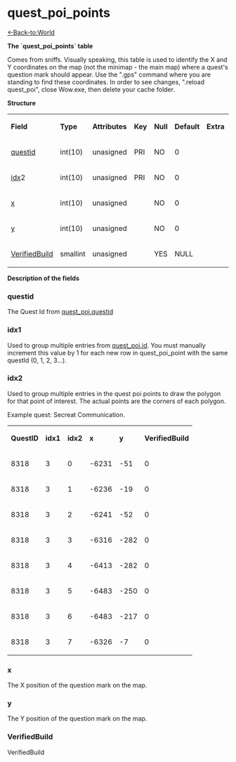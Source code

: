 # quest\_poi\_points

[<-Back-to:World](database-world.md)

**The \`quest\_poi\_points\` table**

Comes from sniffs. Visually speaking, this table is used to identify the X and Y coordinates on the map (not the minimap - the main map) where a quest's question mark should appear. Use the ".gps" command where you are standing to find these coordinates. In order to see changes, ".reload quest\_poi", close Wow.exe, then delete your cache folder.

**Structure**

<table>
<tbody>
<tr class="even">
<td><p><strong>Field</strong></p></td>
<td><p><strong>Type</strong></p></td>
<td><p><strong>Attributes</strong></p></td>
<td><p><strong>Key</strong></p></td>
<td><p><strong>Null</strong></p></td>
<td><p><strong>Default</strong></p></td>
<td><p><strong>Extra</strong></p></td>
<td><p><strong>Comment</strong></p></td>
</tr>
<tr class="even">
<td><p><a href="#quest_poi_points-questid">questid</a></p></td>
<td><p>int(10)</p></td>
<td><p>unasigned</p></td>
<td><p>PRI</p></td>
<td><p>NO</p></td>
<td><p>0</p></td>
<td><p></p></td>
<td><p></p></td>
</tr>
<tr class="even">
<td><p><a href="#quest_poi_points-idx">idx</a>2</p></td>
<td><p>int(10)</p></td>
<td><p>unasigned</p></td>
<td><p>PRI</p></td>
<td><p>NO</p></td>
<td><p>0</p></td>
<td><p></p></td>
<td><p></p></td>
</tr>
<tr class="even">
<td><p><a href="#quest_poi_points-x">x</a></p></td>
<td><p>int(10)</p></td>
<td><p>unasigned</p></td>
<td><p></p></td>
<td><p>NO</p></td>
<td><p>0</p></td>
<td><p></p></td>
<td><p></p></td>
</tr>
<tr class="even">
<td><p><a href="#quest_poi_points-y">y</a></p></td>
<td><p>int(10)</p></td>
<td><p>unasigned</p></td>
<td><p></p></td>
<td><p>NO</p></td>
<td><p>0</p></td>
<td><p></p></td>
<td><p></p></td>
</tr>
<tr class="even">
<td><p><a href="#VerifiedBuild">VerifiedBuild</a></p></td>
<td><p>smallint</p></td>
<td><p>unasigned</p></td>
<td><p></p></td>
<td><p>YES</p></td>
<td><p>NULL</p></td>
<td><p></p></td>
<td><p></p></td>
</tr>
</tbody>
</table>

**Description of the fields**

### questid

The Quest Id from [quest\_poi.questid](http://www.azerothcore.org/wiki/quest_poi#questid)

### idx1

Used to group multiple entries from [quest\_poi.id](http://www.azerothcore.org/wiki/quest_poi#id). You must manually increment this value by 1 for each new row in quest\_poi\_point with the same questId (0, 1, 2, 3...).

### idx2

Used to group multiple entries in the quest poi points to draw the polygon for that point of interest. The actual points are the corners of each polygon.

Example quest: Secreat Communication.

<table>
<tbody>
<tr class="even">
<td><p><strong>QuestID</strong></p></td>
<td><p><strong>idx1</strong></p></td>
<td><p><strong>idx2</strong></p></td>
<td><p><strong>x</strong></p></td>
<td><p><strong>y</strong></p></td>
<td><p><strong>VerifiedBuild</strong></p></td>
</tr>
<tr class="even">
<td><p>8318</p></td>
<td><p>3</p></td>
<td><p>0</p></td>
<td><p>-6231</p></td>
<td><p>-51</p></td>
<td><p>0</p></td>
</tr>
<tr class="even">
<td><p>8318</p></td>
<td><p>3</p></td>
<td><p>1</p></td>
<td><p>-6236</p></td>
<td><p>-19</p></td>
<td><p>0</p></td>
</tr>
<tr class="even">
<td><p>8318</p></td>
<td><p>3</p></td>
<td><p>2</p></td>
<td><p>-6241</p></td>
<td><p>-52</p></td>
<td><p>0</p></td>
</tr>
<tr class="even">
<td><p>8318</p></td>
<td><p>3</p></td>
<td><p>3</p></td>
<td><p>-6316</p></td>
<td><p>-282</p></td>
<td><p>0</p></td>
</tr>
<tr class="even">
<td><p>8318</p></td>
<td><p>3</p></td>
<td><p>4</p></td>
<td><p>-6413</p></td>
<td><p>-282</p></td>
<td><p>0</p></td>
</tr>
<tr class="even">
<td><p>8318</p></td>
<td><p>3</p></td>
<td><p>5</p></td>
<td><p>-6483</p></td>
<td><p>-250</p></td>
<td><p>0</p></td>
</tr>
<tr class="even">
<td><p>8318</p></td>
<td><p>3</p></td>
<td><p>6</p></td>
<td><p>-6483</p></td>
<td><p>-217</p></td>
<td><p>0</p></td>
</tr>
<tr class="even">
<td><p>8318</p></td>
<td><p>3</p></td>
<td><p>7</p></td>
<td><p>-6326</p></td>
<td><p>-7</p></td>
<td><p>0</p></td>
</tr>
</tbody>
</table>

### x

The X position of the question mark on the map.

### y

The Y position of the question mark on the map.

### VerifiedBuild

VerifiedBuild

